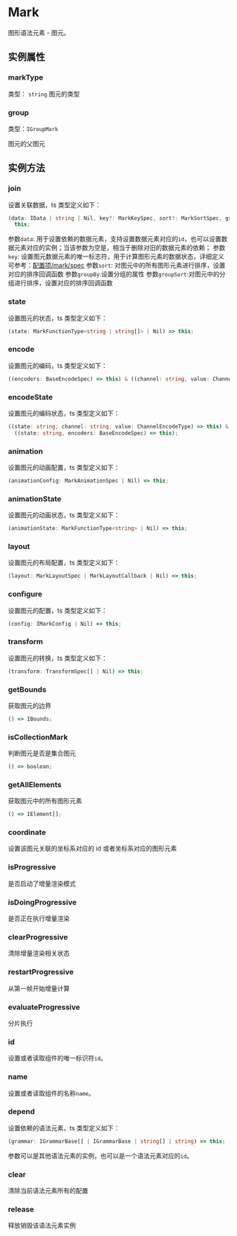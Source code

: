 # Mark

图形语法元素 - 图元。

## 实例属性

### markType

类型： `string`
图元的类型

### group

类型：`IGroupMark`

图元的父图元

## 实例方法

### join

设置关联数据，ts 类型定义如下：

```ts
(data: IData | string | Nil, key?: MarkKeySpec, sort?: MarkSortSpec, groupBy?: MarkKeySpec, groupSort?: MarkSortSpec) =>
  this;
```

参数`data`: 用于设置依赖的数据元素，支持设置数据元素对应的`id`，也可以设置数据元素对应的实例；当该参数为空是，相当于删除对旧的数据元素的依赖；
参数`key`: 设置图元数据元素的唯一标志符，用于计算图形元素的数据状态，详细定义可参考：[配置项/mark/spec](#mark)
参数`sort`: 对图元中的所有图形元素进行排序，设置对应的排序回调函数
参数`groupBy`:设置分组的属性
参数`groupSort`:对图元中的分组进行排序，设置对应的排序回调函数

### state

设置图元的状态，ts 类型定义如下：

```ts
(state: MarkFunctionType<string | string[]> | Nil) => this;
```

### encode

设置图元的编码，ts 类型定义如下：

```ts
((encoders: BaseEncodeSpec) => this) & ((channel: string, value: ChannelEncodeType) => this);
```

### encodeState

设置图元的编码状态，ts 类型定义如下：

```ts
((state: string, channel: string, value: ChannelEncodeType) => this) &
  ((state: string, encoders: BaseEncodeSpec) => this);
```

### animation

设置图元的动画配置，ts 类型定义如下：

```ts
(animationConfig: MarkAnimationSpec | Nil) => this;
```

### animationState

设置图元的动画状态，ts 类型定义如下：

```ts
(animationState: MarkFunctionType<string> | Nil) => this;
```

### layout

设置图元的布局配置，ts 类型定义如下：

```ts
(layout: MarkLayoutSpec | MarkLayoutCallback | Nil) => this;
```

### configure

设置图元的配置，ts 类型定义如下：

```ts
(config: IMarkConfig | Nil) => this;
```

### transform

设置图元的转换，ts 类型定义如下：

```ts
(transform: TransformSpec[] | Nil) => this;
```

### getBounds

获取图元的边界

```ts
() => IBounds;
```

### isCollectionMark

判断图元是否是集合图元

```ts
() => boolean;
```

### getAllElements

获取图元中的所有图形元素

```ts
() => IElement[];
```

### coordinate

设置该图元关联的坐标系对应的 id 或者坐标系对应的图形元素

### isProgressive

是否启动了增量渲染模式

### isDoingProgressive

是否正在执行增量渲染

### clearProgressive

清除增量渲染相关状态

### restartProgressive

从第一帧开始增量计算

### evaluateProgressive

分片执行

### id

设置或者读取组件的唯一标识符`id`。

### name

设置或者读取组件的名称`name`。

### depend

设置依赖的语法元素，ts 类型定义如下：

```ts
(grammar: IGrammarBase[] | IGrammarBase | string[] | string) => this;
```

参数可以是其他语法元素的实例，也可以是一个语法元素对应的`id`。

### clear

清除当前语法元素所有的配置

### release

释放销毁该语法元素实例
